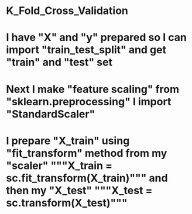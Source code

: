 # K_Fold_Cross_Validation
# I have "X" and "y" prepared so I can import "train_test_split" and get "train" and "test" set 
# Next I make "feature scaling" from "sklearn.preprocessing" I import "StandardScaler" 
# I prepare "X_train" using "fit_transform" method from my "scaler" """X_train = sc.fit_transform(X_train)""" and then my "X_test" """X_test = sc.transform(X_test)"""
